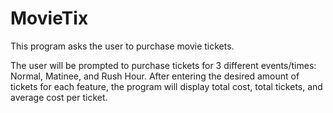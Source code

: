 # MovieTix

This program asks the user to purchase movie tickets. 

The user will be prompted to purchase tickets for 3 different events/times: Normal, Matinee, and Rush Hour. 
After entering the desired amount of tickets for each feature, the program will display total cost, total
tickets, and average cost per ticket. 